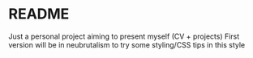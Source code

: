 # README
Just a personal project aiming to present myself (CV + projects)
First version will be in neubrutalism to try some styling/CSS tips in this style